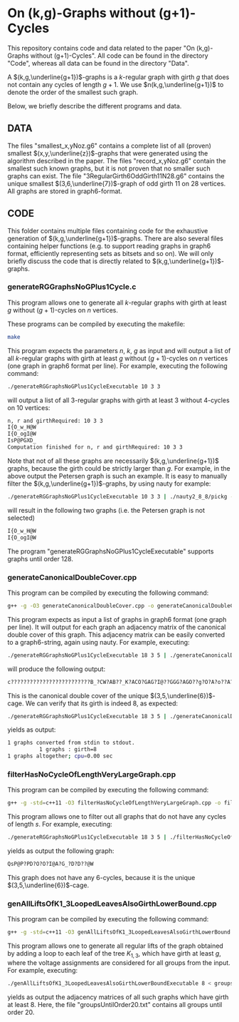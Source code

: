 # On (k,g)-Graphs without (g+1)-Cycles

This repository contains code and data related to the paper "On (k,g)-Graphs without (g+1)-Cycles". All code can be found in the directory "Code", whereas all data can be found in the directory "Data".

A $(k,g,\underline{g+1})$-graphs is a $k$-regular graph with girth $g$ that does not contain any cycles of length $g+1$. We use $n(k,g,\underline{g+1})$ to denote the order of the smallest such graph.

Below, we briefly describe the different programs and data.

## DATA
The files "smallest_x,yNoz.g6" contains a complete list of all (proven) smallest $(x,y,\underline{z})$-graphs that were generated using the algorithm described in the paper. The files "record_x,yNoz.g6" contain the smallest such known graphs, but it is not proven that no smaller such graphs can exist. The file "3RegularGirth6OddGirth11N28.g6" contains the unique smallest $(3,6,\underline{7})$-graph of odd girth 11 on 28 vertices. All graphs are stored in graph6-format.

## CODE

This folder contains multiple files containing code for the exhaustive generation of $(k,g,\underline{g+1})$-graphs. There are also several files containing helper functions (e.g. to support reading graphs in graph6 format, efficiently representing sets as bitsets and so on). We will only briefly discuss the code that is directly related to $(k,g,\underline{g+1})$-graphs.

### generateRGGraphsNoGPlus1Cycle.c

This program allows one to generate all $k$-regular graphs with girth at least $g$ without $(g+1)$-cycles on $n$ vertices.

These programs can be compiled by executing the makefile:
```bash
make
```

This program expects the parameters $n$, $k$, $g$ as input and will output a list of all $k$-regular graphs with girth at least $g$ without $(g+1)$-cycles on $n$ vertices (one graph in graph6 format per line). For example, executing the following command:

```bash
./generateRGGraphsNoGPlus1CycleExecutable 10 3 3
```
 will output a list of all $3$-regular graphs with girth at least $3$ without $4$-cycles on $10$ vertices:

```bash
n, r and girthRequired: 10 3 3
I{O_w_H@W
I{O_ogI@W
IsP@PGXD_
Computation finished for n, r and girthRequired: 10 3 3
```

Note that not of all these graphs are necessarily $(k,g,\underline{g+1})$ graphs, because the girth could be strictly larger than $g$. For example, in the above output the Petersen graph is such an example. It is easy to manually filter the $(k,g,\underline{g+1})$-graphs, by using nauty for example:


```bash
./generateRGGraphsNoGPlus1CycleExecutable 10 3 3 | ./nauty2_8_8/pickg -g3
```

 will result in the following two graphs (i.e. the Petersen graph is not selected)

```bash
I{O_w_H@W
I{O_ogI@W
```

The program "generateRGGraphsNoGPlus1CycleExecutable" supports graphs until order 128.

### generateCanonicalDoubleCover.cpp

This program can be compiled by executing the following command:
```bash
g++ -g -O3 generateCanonicalDoubleCover.cpp -o generateCanonicalDoubleCoverExecutable
```

This program expects as input a list of graphs in graph6 format (one graph per line). It will output for each graph an adjacency matrix of the canonical double cover of this graph. This adjacency matrix can be easily converted to a graph6-string, again using nauty. For example, executing:

```bash
./generateRGGraphsNoGPlus1CycleExecutable 18 3 5 | ./generateCanonicalDoubleCoverExecutable | ./nauty2_8_8/amtog
```

will produce the following output:
 ```bash
c?????????????????????????B_?CW?AB??_K?ACO?GAG?I@??GGG?AGO??g?O?A?o??A?g??@O_??GOG??@CO????h????gG????J???
```

This is the canonical double cover of the unique $(3,5,\underline{6})$-cage. We can verify that its girth is indeed 8, as expected:


```bash
./generateRGGraphsNoGPlus1CycleExecutable 18 3 5 | ./generateCanonicalDoubleCoverExecutable | ./nauty2_8_8/amtog | ./nauty2_8_8/countg --g
```

yields as output:

```bash
1 graphs converted from stdin to stdout.
          1 graphs : girth=8
1 graphs altogether; cpu=0.00 sec
```

### filterHasNoCycleOfLengthVeryLargeGraph.cpp

This program can be compiled by executing the following command:
```bash
g++ -g -std=c++11 -O3 filterHasNoCycleOfLengthVeryLargeGraph.cpp -o filterHasNoCycleOfLengthVeryLargeGraphExecutable
```

This program allows one to filter out all graphs that do not have any cycles of length $s$. For example, executing:

```bash
./generateRGGraphsNoGPlus1CycleExecutable 18 3 5 | ./filterHasNoCycleOfLengthVeryLargeGraphExecutable 6
```

yields as output the following graph:

```bash
QsP@P?PD?O?O?I@A?G_?D?D??@W
```

This graph does not have any 6-cycles, because it is the unique $(3,5,\underline{6})$-cage.

### genAllLiftsOfK1\_3LoopedLeavesAlsoGirthLowerBound.cpp

This program can be compiled by executing the following command:
```bash
g++ -g -std=c++11 -O3 genAllLiftsOfK1_3LoopedLeavesAlsoGirthLowerBound.cpp -o genAllLiftsOfK1_3LoopedLeavesAlsoGirthLowerBoundExecutable
```

This program allows one to generate all regular lifts of the graph obtained by adding a loop to each leaf of the tree $K_{1,3}$, which have girth at least $g$, where the voltage assignments are considered for all groups from the input. For example, executing:

```bash
./genAllLiftsOfK1_3LoopedLeavesAlsoGirthLowerBoundExecutable 8 < groupsUntilOrder20.txt
```

yields as output the adjacency matrices of all such graphs which have girth at least 8. Here, the file "groupsUntilOrder20.txt" contains all groups until order 20.
